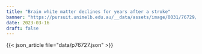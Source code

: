 ```yaml
---
title: "Brain white matter declines for years after a stroke"
banner: "https://pursuit.unimelb.edu.au/__data/assets/image/0031/76729/Brain-white-matter-declines-for-years-after-a-stroke_39d589d9-4797-4968-8c3e-d31acd1eca71.jpg"
date: 2023-03-16
draft: false
---
```


{{< json_article file="data/p76727.json" >}}